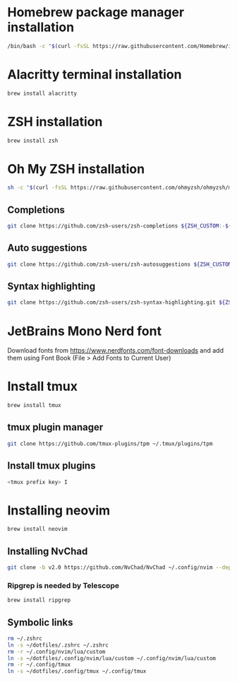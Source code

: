 # Homebrew package manager installation
```bash
/bin/bash -c "$(curl -fsSL https://raw.githubusercontent.com/Homebrew/install/HEAD/install.sh)"
```

# Alacritty terminal installation
```bash
brew install alacritty
```

# ZSH installation
```bash
brew install zsh
```
# Oh My ZSH installation
```bash
sh -c "$(curl -fsSL https://raw.githubusercontent.com/ohmyzsh/ohmyzsh/master/tools/install.sh)"
```
## Completions
```bash
git clone https://github.com/zsh-users/zsh-completions ${ZSH_CUSTOM:-${ZSH:-~/.oh-my-zsh}/custom}/plugins/zsh-completions

```
## Auto suggestions
```bash
git clone https://github.com/zsh-users/zsh-autosuggestions ${ZSH_CUSTOM:-~/.oh-my-zsh/custom}/plugins/zsh-autosuggestions
```
## Syntax highlighting
```bash
git clone https://github.com/zsh-users/zsh-syntax-highlighting.git ${ZSH_CUSTOM:-~/.oh-my-zsh/custom}/plugins/zsh-syntax-highlighting
```

# JetBrains Mono Nerd font 
Download fonts from https://www.nerdfonts.com/font-downloads and add them using Font Book (File > Add Fonts to Current User)

# Install tmux
```bash
brew install tmux
```
## tmux plugin manager
```bash
git clone https://github.com/tmux-plugins/tpm ~/.tmux/plugins/tpm
```
## Install tmux plugins
```bash
<tmux prefix key> I
```
# Installing neovim
```bash
brew install neovim
```
## Installing NvChad 
```bash
git clone -b v2.0 https://github.com/NvChad/NvChad ~/.config/nvim --depth 1
```
### Ripgrep is needed by Telescope
```bash
brew install ripgrep
```
## Symbolic links
```bash
rm ~/.zshrc
ln -s ~/dotfiles/.zshrc ~/.zshrc
rm -r ~/.config/nvim/lua/custom
ln -s ~/dotfiles/.config/nvim/lua/custom ~/.config/nvim/lua/custom
rm -r ~/.config/tmux
ln -s ~/dotfiles/.config/tmux ~/.config/tmux
```
